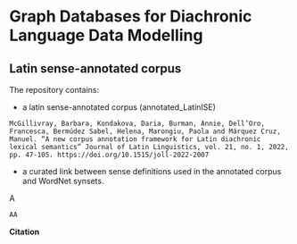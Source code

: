 # Graph Databases for Diachronic Language Data Modelling


## Latin sense-annotated corpus
The repository contains:
- a latin sense-annotated corpus (annotated_LatinISE)
```
McGillivray, Barbara, Kondakova, Daria, Burman, Annie, Dell’Oro, Francesca, Bermúdez Sabel, Helena, Marongiu, Paola and Márquez Cruz, Manuel. “A new corpus annotation framework for Latin diachronic lexical semantics” Journal of Latin Linguistics, vol. 21, no. 1, 2022, pp. 47-105. https://doi.org/10.1515/joll-2022-2007
```
- a curated link between sense definitions used in the annotated corpus and WordNet synsets.


A
```python
AA
```

<b> Citation </b>

```

```

